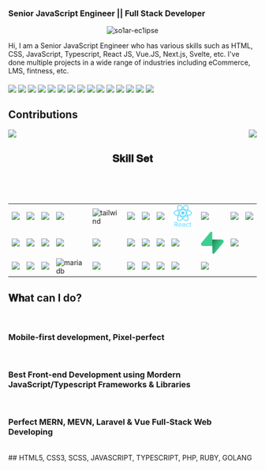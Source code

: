 ### Senior JavaScript Engineer || Full Stack Developer 
<p align="center"> 
<img src="https://komarev.com/ghpvc/?username=Jajabenit250&label=Profile%20views&color=0e75b6&style=flat" alt="so1ar-ec1ipse" /> 
</p>

Hi, I am a Senior JavaScript Engineer who has various skills such as HTML, CSS, JavaScript, Typescript, React JS, Vue.JS, Next.js, Svelte, etc.
I've done multiple projects in a wide range of industries including eCommerce, LMS, fintness, etc.   
####     
![](https://img.shields.io/badge/Vanilla.js-Green) ![](https://img.shields.io/badge/Typescript.js-Green) ![](https://img.shields.io/badge/React.js-Green) ![](https://img.shields.io/badge/Vue.js-blue) ![](https://img.shields.io/badge/Next.js-blue) ![](https://img.shields.io/badge/Gatsby-blue) ![](https://img.shields.io/badge/Svelte-blue) ![](https://img.shields.io/badge/Node.js-Green) ![](https://img.shields.io/badge/Express.js-Green) ![](https://img.shields.io/badge/Laravel/php-Green) ![](https://img.shields.io/badge/eCommerce-blue) ![](https://img.shields.io/badge/CMS-blue) ![](https://img.shields.io/badge/Shopify-blue) ![](https://img.shields.io/badge/STRAPI-blue) ![](https://img.shields.io/badge/Supabase-blue)


<h2 font-weight="bold">Contributions</h2> 
  <p>
    <img align="left" height="150px" src="https://github-readme-stats.vercel.app/api/top-langs/?username=talentedev&layout=compact&theme=merko&count_private=true" /> 
    <img align="right" height="150px" src="https://github-readme-stats.vercel.app/api?username=so1ar-ec1ipse&show_icons=true&theme=merko&count_private=true" />
  </p>
<br/>
<h2 font-weight="bold" align="center">
  𝐒𝐤𝐢𝐥𝐥 𝐒𝐞𝐭
</h2>

<table align="center">
  <tr>
    <td><img src="https://cdn.iconscout.com/icon/free/png-128/html5-40-1175193.png" width="100px"></td>
    <td><img src="https://cdn.iconscout.com/icon/free/png-128/css3-11-1175239.png" width="100px"></td>
    <td><img src="https://cdn.iconscout.com/icon/free/png-128/sass-13-1175092.png" width="100px"></td>
    <td><img src="https://cdn.iconscout.com/icon/free/png-128/bootstrap-226077.png" width="100px"></td>
    <td><img src="https://www.vectorlogo.zone/logos/tailwindcss/tailwindcss-icon.svg" alt="tailwind" width="100"></td>
    <td><img src="https://cdn.iconscout.com/icon/free/png-128/javascript-1-225993.png" width="100px"></td>
    <td><img src="https://cdn.iconscout.com/icon/free/png-128/typescript-1-1175078.png" width="100px"></td>
    <td><img src="https://cdn.iconscout.com/icon/free/png-128/jquery-7-1175152.png" width="100"></td>
    <td><img src="https://raw.githubusercontent.com/devicons/devicon/master/icons/react/react-original-wordmark.svg" width="100"/></td>
    <td><img src="https://seeklogo.com/images/N/next-js-logo-8FCFF51DD2-seeklogo.com.png" width="100"/></td>
    <td><img src="https://cdn.iconscout.com/icon/free/png-128/vuejs-3-1175070.png" width="100"></td>
    <td><img src="https://javascriptforwp.com/wp-content/uploads/2019/03/badge-gatsby.png" width="100"></td>
  </tr>
  <tr>
    <td><img src="https://upload.wikimedia.org/wikipedia/commons/thumb/1/1b/Svelte_Logo.svg/747px-Svelte_Logo.svg.png" width="100"></td>
    <td><img src="https://cdn.iconscout.com/icon/free/png-128/nodejs-2-226035.png" width="100"></td>
    <td><img src="https://cdn.iconscout.com/icon/free/png-128/php-99-1175127.png" width="100"></td>
    <td><img src="https://cdn.iconscout.com/icon/free/png-128/codeigniter-5-1175246.png" width="100"></td>
    <td><img src="https://cdn.iconscout.com/icon/free/png-128/laravel-2-1175146.png" width="100"></td>
    <td><img src="https://bs-uploads.toptal.io/blackfish-uploads/components/skill_page/content/logo_file/logo/195523/d3js-7ccc10c45b36ba40d8fd3006561289df.png" width="100"></td>
    <td><img src="https://mui.com/static/logo.png" width="100"></td>
    <td><img src="https://www.chartjs.org/media/logo-title.svg" width="100"></td>
    <td><img src="https://image.pngaaa.com/563/3886563-middle.png" width="100"></td>
    <td><img src="https://raw.githubusercontent.com/github/explore/f4ec5347a36e06540a69376753a7c37a8cb5a136/topics/supabase/supabase.png" width="100"></td>
    <td><img src="https://images.opencollective.com/strapi/3ec3247/logo/256.png" width="100"></td>
  </tr>
  <tr>
    <td><img src="https://cdn.iconscout.com/icon/free/png-64/mysql-3521596-2945040.png"  width="100"/></td>
    <td><img src="https://cdn.iconscout.com/icon/free/png-128/mongodb-4-1175139.png" width="100"></td>
    <td><img src="https://cdn.iconscout.com/icon/free/png-64/postgresql-9-1175120.png"  width="100"/></td>
    <td><img src="https://cdn.iconscout.com/icon/free/png-64/aws-1-282741.png" alt="mariadb" width="100"/></td>
    <td><img src="https://cdn.iconscout.com/icon/free/png-128/redis-6-1175105.png" width="100"></td>
    <td><img src="https://cdn.iconscout.com/icon/free/png-64/nginx-3521604-2945048.png" width="100"/></td>
    <td><img src="https://cdn.iconscout.com/icon/free/png-128/git-18-1175219.png" width="100"></td>
    <td><img src="https://cdn.iconscout.com/icon/free/png-64/heroku-8-1175211.png" width="100"></td>
    <td><img src="https://cdn.iconscout.com/icon/free/png-64/netlify-3521601-2945045.png" width="100"/></td>
    <td><img src="https://cdn.iconscout.com/icon/free/png-64/aws-1869025-1583149.png" width="100"/></td>
  </tr>
</table>

## 𝐖𝐡at can I do?

<div>
<br />

### Mobile-first development, Pixel-perfect
<br />

### Best Front-end Development using Mordern JavaScript/Typescript Frameworks & Libraries
<br />

### Perfect MERN, MEVN, Laravel & Vue Full-Stack Web Developing
<br />
## HTML5, CSS3, SCSS, JAVASCRIPT, TYPESCRIPT, PHP, RUBY, GOLANG
</div>
<br />
